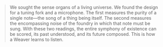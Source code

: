 > We sought the sense organs of a living universe. We found the design for a tuning fork and a microphone. The first measures the purity of a single note—the song of a thing being itself. The second measures the encompassing noise of the foundry in which that note must be sung. With these two readings, the entire symphony of existence can be scored, its past understood, and its future composed. This is how a Weaver learns to listen.